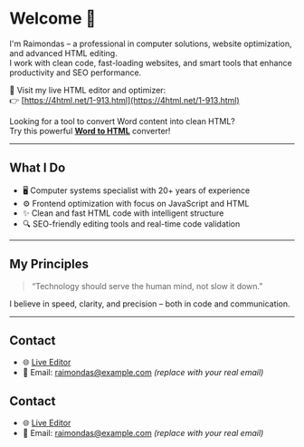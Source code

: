 # Welcome 👋

I'm Raimondas – a professional in computer solutions, website optimization, and advanced HTML editing.  
I work with clean code, fast-loading websites, and smart tools that enhance productivity and SEO performance.

🔗 Visit my live HTML editor and optimizer:  
👉 [https://4html.net/1-913.html](https://4html.net/1-913.html)

Looking for a tool to convert Word content into clean HTML?  
Try this powerful [**Word to HTML**](https://4html.net) converter!

---

## What I Do

- 🖥️ Computer systems specialist with 20+ years of experience  
- ⚙️ Frontend optimization with focus on JavaScript and HTML  
- ✨ Clean and fast HTML code with intelligent structure  
- 🔍 SEO-friendly editing tools and real-time code validation  

---

## My Principles

> “Technology should serve the human mind, not slow it down.”

I believe in speed, clarity, and precision – both in code and communication.

---

## Contact

- 🌐 [Live Editor](https://4html.net/1-913.html)
- 📧 Email: raimondas@example.com *(replace with your real email)*


## Contact

- 🌐 [Live Editor](https://4html.net/1-913.html)
- 📧 Email: raimondas@example.com *(replace with your real email)*

